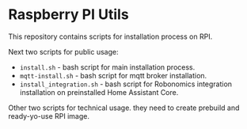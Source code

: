 # Raspberry PI Utils

This repository contains scripts for installation process on RPI.

Next two scripts for public usage:

 - `install.sh` - bash script for main installation process.
 - `mqtt-install.sh` - bash script for mqtt broker installation.
 - `install_integration.sh` - bash script for Robonomics integration installation on preinstalled Home Assistant Core.

Other two scripts for technical usage. they need to create prebuild and ready-yo-use RPI image.